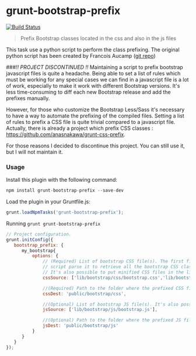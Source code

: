 grunt-bootstrap-prefix
================

[![Build Status](https://travis-ci.org/cm0s/grunt-bootstrap-prefix.svg?branch=master)](https://travis-ci.org/cm0s/grunt-bootstrap-prefix)

> Prefix Bootstrap classes located in the css and also in the js files

This task use a python script to perform the class prefixing.
The original python script has been created by Francois Aucamp ([git repo](https://github.com/faucamp/bootstrap_namespace_prefixer))

###*!! PROJECT DISCONTINUED !!*
Maintaining a script to prefix bootstrap javascript files is quite a headache. Being able to set a list of rules which must be working for any special cases we can find in a javascript file is a lot of work, especially to make it work with different Bootstrap versions. It's less time-consuming to diff each new Bootstrap release and add the prefixes manually.

However, for those who customize the Bootstrap Less/Sass it's necessary to have a way to automate the prefixing of the compiled files. Setting a list of rules to prefix a CSS file is quite trivial compared to a javascript file. Actually, there is already a project which prefix CSS classes : https://github.com/anasnakawa/grunt-css-prefix.

For those reasons I decided to discontinue this project. You can still use it, but I will not maintain it.

### Usage
Install this plugin with the following command:

```js
npm install grunt-bootstrap-prefix --save-dev
```

Load the plugin in your Gruntfile.js:

```js
grunt.loadNpmTasks('grunt-bootstrap-prefix');
```

Running `grunt grunt-bootstrap-prefix`

```js
// Project configuration.
grunt.initConfig({
   bootstrap_prefix: {
      my_bootstrap{
          options: {
              // (Required) List of bootstrap CSS file(s). The first file must be the main bootstrap CSS file. The
              // script parse it to retrieve all the bootstrap CSS classes which are then used to prefix the JS file(s).
              // It's also possible to put minified CSS files in the list.
              cssSource: ['lib/bootstrap/css/bootstrap.css','lib/bootstrap/css/bootstrap-theme.css'],

              //(Required) Path to the folder where the prefixed CSS files will be created
              cssDest: 'public/bootstrap/css',

              //(Optional) List of bootstrap JS file(s). It's also possible to put minified files in the list.
              jsSource: ['lib/bootstrap/js/bootstrap.js'],

              //(Optional) Path to the folder where the prefixed JS file(s) will be created
              jsDest: 'public/bootstrap/js'
          }
      }
   }
});
```
